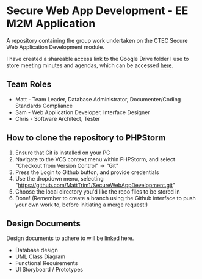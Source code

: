 # Secure Web App Development - EE M2M Application
A repository containing the group work undertaken on the CTEC Secure Web Application Development module.

I have created a shareable access link to the Google Drive folder I use to store meeting minutes and agendas, which can be accessed [here](https://drive.google.com/drive/folders/18-qv8AAqF4cBpPe917nxqpsmGAcsRP7r?usp=sharing "Google Drive - Team Meetings").

## Team Roles
+ Matt - Team Leader, Database Administrator, Documenter/Coding Standards Compliance
+ Sam - Web Application Developer, Interface Designer
+ Chris - Software Architect, Tester

## How to  clone the repository to PHPStorm
1. Ensure that Git is installed on your PC
2. Navigate to the VCS context menu within PHPStorm, and select "Checkout from Version Control" -> "Git"
3. Press the Login to Github button, and provide credentials
4. Use the dropdown menu, selecting "https://github.com/MattTrim1/SecureWebAppDevelopment.git"
5. Choose the local directory you'd like the repo files to be stored in
6. Done! (Remember to create a branch using the Github interface to push your own work to, before initiating a merge request!)

## Design Documents
Design documents to adhere to will be linked here.
+ Database design
+ UML Class Diagram
+ Functional Requirements
+ UI Storyboard / Prototypes
